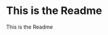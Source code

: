 <!DOCTYPE html>
<html>
<head>
<title>Page Title</title>
</head>
<body>

<h1>This is the Readme</h1>
<p>This is the Readme</p>

</body>
</html>
